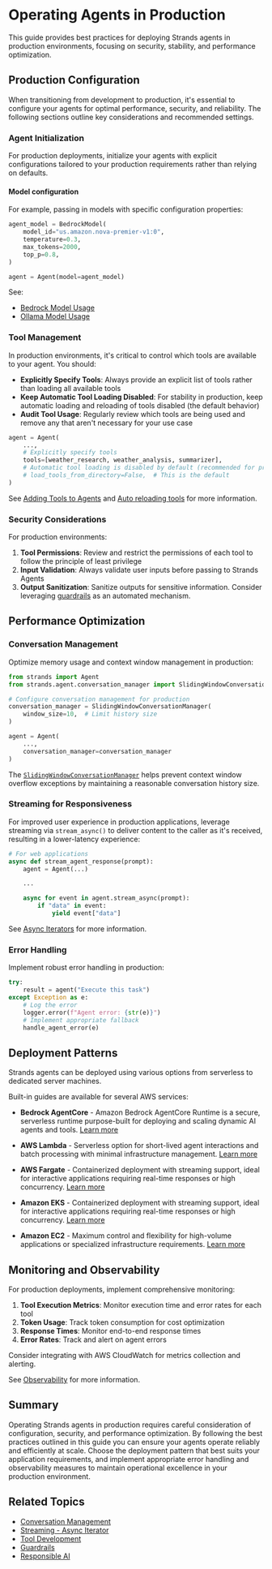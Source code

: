 # Operating Agents in Production

This guide provides best practices for deploying Strands agents in production environments, focusing on security, stability, and performance optimization.

## Production Configuration

When transitioning from development to production, it's essential to configure your agents for optimal performance, security, and reliability. The following sections outline key considerations and recommended settings.

### Agent Initialization

For production deployments, initialize your agents with explicit configurations tailored to your production requirements rather than relying on defaults.

#### Model configuration

For example, passing in models with specific configuration properties:

```python
agent_model = BedrockModel(
    model_id="us.amazon.nova-premier-v1:0",
    temperature=0.3,
    max_tokens=2000,
    top_p=0.8,
)

agent = Agent(model=agent_model)
```

See:

 - [Bedrock Model Usage](../../user-guide/concepts/model-providers/amazon-bedrock.md/#basic-usage)
 - [Ollama Model Usage](../../user-guide/concepts/model-providers/ollama.md/#basic-usage)

### Tool Management

In production environments, it's critical to control which tools are available to your agent. You should:

 - **Explicitly Specify Tools**: Always provide an explicit list of tools rather than loading all available tools
 - **Keep Automatic Tool Loading Disabled**: For stability in production, keep automatic loading and reloading of tools disabled (the default behavior)
 - **Audit Tool Usage**: Regularly review which tools are being used and remove any that aren't necessary for your use case

```python
agent = Agent(
    ...,
    # Explicitly specify tools
    tools=[weather_research, weather_analysis, summarizer],
    # Automatic tool loading is disabled by default (recommended for production)
    # load_tools_from_directory=False,  # This is the default
)
```

See [Adding Tools to Agents](../concepts/tools/tools_overview.md/#adding-tools-to-agents) and [Auto reloading tools](../concepts/tools/tools_overview.md#auto-loading-and-reloading-tools) for more information.

### Security Considerations

For production environments:

1. **Tool Permissions**: Review and restrict the permissions of each tool to follow the principle of least privilege
2. **Input Validation**: Always validate user inputs before passing to Strands Agents
3. **Output Sanitization**: Sanitize outputs for sensitive information. Consider leveraging [guardrails](../../user-guide/safety-security/guardrails.md) as an automated mechanism.

## Performance Optimization

### Conversation Management

Optimize memory usage and context window management in production:

```python
from strands import Agent
from strands.agent.conversation_manager import SlidingWindowConversationManager

# Configure conversation management for production
conversation_manager = SlidingWindowConversationManager(
    window_size=10,  # Limit history size
)

agent = Agent(
    ...,
    conversation_manager=conversation_manager
)
```

The [`SlidingWindowConversationManager`](../../user-guide/concepts/agents/conversation-management.md/#slidingwindowconversationmanager) helps prevent context window overflow exceptions by maintaining a reasonable conversation history size.

### Streaming for Responsiveness

For improved user experience in production applications, leverage streaming via `stream_async()` to deliver content to the caller as it's received, resulting in a lower-latency experience:

```python
# For web applications
async def stream_agent_response(prompt):
    agent = Agent(...)

    ...

    async for event in agent.stream_async(prompt):
        if "data" in event:
            yield event["data"]
```

See [Async Iterators](../../user-guide/concepts/streaming/async-iterators.md) for more information.

### Error Handling

Implement robust error handling in production:

```python
try:
    result = agent("Execute this task")
except Exception as e:
    # Log the error
    logger.error(f"Agent error: {str(e)}")
    # Implement appropriate fallback
    handle_agent_error(e)
```

## Deployment Patterns

Strands agents can be deployed using various options from serverless to dedicated server machines.

Built-in guides are available for several AWS services:

* **Bedrock AgentCore** - Amazon Bedrock AgentCore Runtime is a secure, serverless runtime purpose-built for deploying and scaling dynamic AI agents and tools. [Learn more](deploy_to_bedrock_agentcore.md)

* **AWS Lambda** - Serverless option for short-lived agent interactions and batch processing with minimal infrastructure management. [Learn more](deploy_to_aws_lambda.md)

* **AWS Fargate** - Containerized deployment with streaming support, ideal for interactive applications requiring real-time responses or high concurrency. [Learn more](deploy_to_aws_fargate.md)

* **Amazon EKS** - Containerized deployment with streaming support, ideal for interactive applications requiring real-time responses or high concurrency. [Learn more](deploy_to_amazon_eks.md)

* **Amazon EC2** - Maximum control and flexibility for high-volume applications or specialized infrastructure requirements. [Learn more](deploy_to_amazon_ec2.md)

## Monitoring and Observability

For production deployments, implement comprehensive monitoring:

1. **Tool Execution Metrics**: Monitor execution time and error rates for each tool
2. **Token Usage**: Track token consumption for cost optimization
3. **Response Times**: Monitor end-to-end response times
4. **Error Rates**: Track and alert on agent errors

Consider integrating with AWS CloudWatch for metrics collection and alerting.

See [Observability](../../user-guide/observability-evaluation/observability.md) for more information.

## Summary

Operating Strands agents in production requires careful consideration of configuration, security, and performance optimization. By following the best practices outlined in this guide you can ensure your agents operate reliably and efficiently at scale. Choose the deployment pattern that best suits your application requirements, and implement appropriate error handling and observability measures to maintain operational excellence in your production environment.

## Related Topics

- [Conversation Management](../../user-guide/concepts/agents/conversation-management.md)
- [Streaming - Async Iterator](../../user-guide/concepts/streaming/async-iterators.md)
- [Tool Development](../../user-guide/concepts/tools/tools_overview.md)
- [Guardrails](../../user-guide/safety-security/guardrails.md)
- [Responsible AI](../../user-guide/safety-security/responsible-ai.md)

